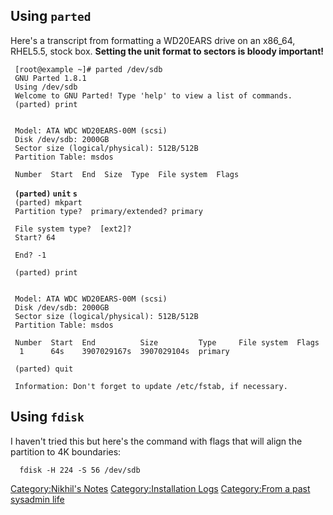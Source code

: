 Using `parted`
--------------

Here's a transcript from formatting a WD20EARS drive on an x86\_64,
RHEL5.5, stock box. **Setting the unit format to sectors is bloody
important!**

` [root@example ~]# parted /dev/sdb`  
` GNU Parted 1.8.1`  
` Using /dev/sdb`  
` Welcome to GNU Parted! Type 'help' to view a list of commands.`  
` (parted) print                                                            `  
` `  
` Model: ATA WDC WD20EARS-00M (scsi)`  
` Disk /dev/sdb: 2000GB`  
` Sector size (logical/physical): 512B/512B`  
` Partition Table: msdos`  
` `  
` Number  Start  End  Size  Type  File system  Flags`  
` `  
` `**`(parted)` `unit` `s`**  
` (parted) mkpart`  
` Partition type?  primary/extended? primary                                `  
` File system type?  [ext2]? `  
` Start? 64                                                                 `  
` End? -1                                                                   `  
` (parted) print                                                            `  
` `  
` Model: ATA WDC WD20EARS-00M (scsi)`  
` Disk /dev/sdb: 2000GB`  
` Sector size (logical/physical): 512B/512B`  
` Partition Table: msdos`  
` `  
` Number  Start  End          Size         Type     File system  Flags`  
`  1      64s    3907029167s  3907029104s  primary`  
` `  
` (parted) quit                                                             `  
` Information: Don't forget to update /etc/fstab, if necessary.`

Using `fdisk`
-------------

I haven't tried this but here's the command with flags that will align
the partition to 4K boundaries:

`  fdisk -H 224 -S 56 /dev/sdb`

[Category:Nikhil's Notes](Category:Nikhil's_Notes "wikilink")
[Category:Installation Logs](Category:Installation_Logs "wikilink")
[Category:From a past sysadmin
life](Category:From_a_past_sysadmin_life "wikilink")
